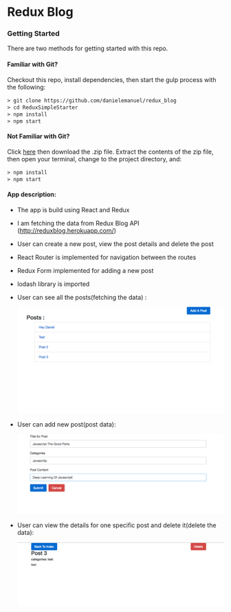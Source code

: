 # Redux Blog

### Getting Started

There are two methods for getting started with this repo.

#### Familiar with Git?
Checkout this repo, install dependencies, then start the gulp process with the following:

```
> git clone https://github.com/danielemanuel/redux_blog
> cd ReduxSimpleStarter
> npm install
> npm start
```

#### Not Familiar with Git?
Click [here](https://github.com/danielemanuel/redux_blog) then download the .zip file.  Extract the contents of the zip file, then open your terminal, change to the project directory, and:

```
> npm install
> npm start
```


#### App description:

- The app is build using React and Redux
- I am fetching the data from Redux Blog API (http://reduxblog.herokuapp.com/)
- User can create a new post, view the post details and delete the post
- React Router is implemented for navigation between the routes
- Redux Form implemented for adding a new post
- lodash library is imported

- User can see all the posts(fetching the data) :

  ![home_page](images/Add_new_post.png)

- User can add new post(post data):

  ![new_post](images/Id_post.png)

- User can view the details for one specific post and delete it(delete the data):

  ![id_post](images/view_post.png)
